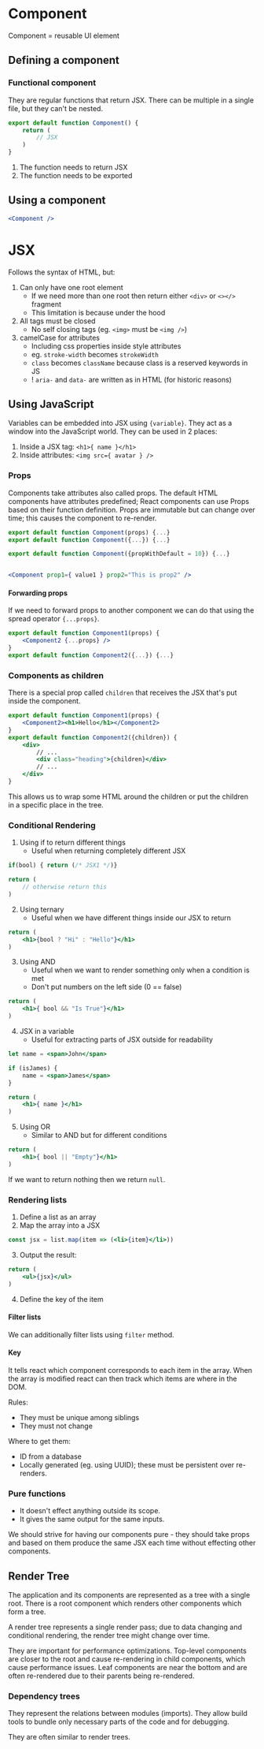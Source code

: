 
# Component
Component = reusable UI element

## Defining a component
### Functional component
They are regular functions that return JSX. There can be multiple in a single file, but they can't be nested.


```js
export default function Component() {
	return (
		// JSX	
	)
}
```

1. The function needs to return JSX
2. The function needs to be exported

## Using a component
```jsx
<Component />
```

# JSX
Follows the syntax of HTML, but:
1. Can only have one root element
	- If we need more than one root then return either `<div>` or `<></>` fragment
	- This limitation is because under the hood 
2. All tags must be closed
	- No self closing tags (eg. `<img>` must be `<img />`)
3. camelCase for attributes
	- Including css properties inside style attributes
	- eg. `stroke-width` becomes `strokeWidth`
	- `class` becomes `className` because class is a reserved keywords in JS
	- ! `aria-` and `data-` are written as in HTML (for historic reasons)
## Using JavaScript
Variables can be embedded into JSX using `{variable}`. They act as a window into the JavaScript world. They can be used in 2 places:
1. Inside a JSX tag: `<h1>{ name }</h1>`
2. Inside attributes: `<img src={ avatar } />`

### Props
Components take attributes also called props. The default HTML components have attributes predefined; React components can use Props based on their function definition. Props are immutable but can change over time; this causes the component to re-render.
```jsx
export default function Component(props) {...}
export default function Component({...}) {...}

export default function Component({propWithDefault = 10}) {...}


<Component prop1={ value1 } prop2="This is prop2" />
```
#### Forwarding props
If we need to forward props to another component we can do that using the spread operator `{...props}`.
```jsx
export default function Component1(props) {
	<Component2 {...props} />
}
export default function Component2({...}) {...}
```
### Components as children
There is a special prop called `children` that receives the JSX that's put inside the component.

```jsx
export default function Component1(props) {
	<Component2><h1>Hello</h1></Component2>
}
export default function Component2({children}) {
	<div>
		// ...
		<div class="heading">{children}</div>
		// ...
	</div>
}
```

This allows us to wrap some HTML around the children or put the children in a specific place in the tree.
### Conditional Rendering
1. Using if to return different things
	- Useful when returning completely different JSX
```jsx
if(bool) { return (/* JSX1 */)}

return (
	// otherwise return this
)
```
2. Using ternary
	- Useful when we have different things inside our JSX to return
```jsx
return (
	<h1>{bool ? "Hi" : "Hello"}</h1>
)
```
3. Using AND
	- Useful when we want to render something only when a condition is met
	- Don't put numbers on the left side (0 == false)
```jsx
return (
	<h1>{ bool && "Is True"}</h1>
)
```
4. JSX in a variable
	- Useful for extracting parts of JSX outside for readability
```jsx
let name = <span>John</span>

if (isJames) {
	name = <span>James</span>
}

return (
	<h1>{ name }</h1>
)
```
5. Using OR
	- Similar to AND but for different conditions
```jsx
return (
	<h1>{ bool || "Empty"}</h1>
)
```

If we want to return nothing then we return `null`.

### Rendering lists
1. Define a list as an array
2. Map the array into a JSX
```jsx
const jsx = list.map(item => (<li>{item}</li>))
```
3. Output the result:
```jsx
return (
	<ul>{jsx}</ul>
)
```
4. Define the key of the item
#### Filter lists
We can additionally filter lists using `filter` method.
#### Key
It tells react which component corresponds to each item in the array. When the array is modified react can then track which items are where in the DOM.

Rules:
- They must be unique among siblings
- They must not change

Where to get them:
- ID from a database
- Locally generated (eg. using UUID); these must be persistent over re-renders.
### Pure functions
- It doesn't effect anything outside its scope.
- It gives the same output for the same inputs.

We should strive for having our components pure - they should take props and based on them produce the same JSX each time without effecting other components.

## Render Tree
The application and its components are represented as a tree with a single root. There is a root component which renders other components which form a tree.

A render tree represents a single render pass; due to data changing and conditional rendering, the render tree might change over time.

They are important for performance optimizations. Top-level components are closer to the root and cause re-rendering in child components, which cause performance issues. Leaf components are near the bottom and are often re-rendered due to their parents being re-rendered.
### Dependency trees
They represent the relations between modules (imports). They allow build tools to bundle only necessary parts of the code and for debugging.

They are often similar to render trees.
